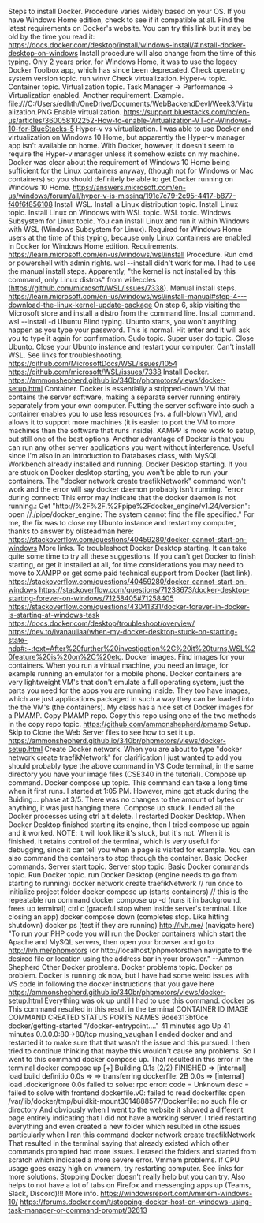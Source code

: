 Steps to install Docker.
	Procedure varies widely based on your OS.
	If you have Windows Home edition, check to see
	if it compatible at all. Find the latest requirements
	on Docker's website. You can try this link
	but it may be old by the time you read it: https://docs.docker.com/desktop/install/windows-install/#install-docker-desktop-on-windows
	Install procedure will also
	change from the time of this typing. Only 2 years
	prior, for Windows Home, it was to use the legacy Docker
	Toolbox app, which has since been deprecated.
Check operating system version topic.
	run winvr
Check virtualization.
	Hyper-v topic.
	Container topic. Virtualization topic.
	Task Manager -> Performance -> Virtualization enabled.
	Another requirement.
Example.
	file:///C:/Users/edhth/OneDrive/Documents/WebBackendDevI/Week3/Virtualization.PNG
Enable virtualization.
	https://support.bluestacks.com/hc/en-us/articles/360058102252-How-to-enable-Virtualization-VT-on-Windows-10-for-BlueStacks-5
Hyper-v vs virtualization.
	I was able to use Docker and virtualization on Windows 10
	Home, but apparently the Hyper-v manager app isn't available
	on home. With Docker, however, it doesn't seem to require
	the Hyper-v manager unless it somehow exists on my
	machine. Docker was clear about the requirement of Windows
	10 Home being sufficient for the Linux containers anyway,
	(though not for Windows or Mac containers)
	so you should definitely be able to get Docker running on
	Windows 10 Home.
	https://answers.microsoft.com/en-us/windows/forum/all/hyper-v-is-missing/191e7c79-2c95-4417-b877-f40f6f856108
Install WSL.
	Install a Linux distribution topic. Install Linux topic.
	Install Linux on Windows with WSL topic.
	WSL topic. Windows Subsystem for Linux topic.
	You can install Linux and run it within Windows
	with WSL (Windows Subsystem for Linux).
	Required for Windows Home users at the time of this
	typing, because only Linux containers are enabled in
	Docker for Windows Home edition.
Requirements.
	https://learn.microsoft.com/en-us/windows/wsl/install
Procedure.
	Run cmd or powershell with admin rights.
	wsl --install didn't work for me. I had to use the manual
	install steps. Apparently, "the kernel is not installed by
	this command, only Linux distros" from willeccles (https://github.com/microsoft/WSL/issues/7338).
Manual install steps.
	https://learn.microsoft.com/en-us/windows/wsl/install-manual#step-4---download-the-linux-kernel-update-package
	On step 6, skip visiting the Microsoft store and
	install a distro from the command line.
Install command.
	wsl --install -d Ubuntu
Blind typing.
	Ubunto starts, you won't anything happen as you type
	your password. This is normal. Hit enter and it will
	ask you to type it again for confirmation.
Sudo topic.
	Super user do topic.
Close Ubunto.
	Close your Ubunto instance and restart your computer.
Can't install WSL.
	See links for troubleshooting.
	https://github.com/MicrosoftDocs/WSL/issues/1054
	https://github.com/microsoft/WSL/issues/7338
Install Docker.
	https://ammonshepherd.github.io/340br/phpmotors/views/docker-setup.html
Container.
	Docker is essentially a stripped-down VM that contains
	the server software, making a separate server running
	entirely separately from your own computer. Putting
	the server software into such a container enables you
	to use less resources (vs. a full-blown VM), and
	allows it to support more machines (it is easier
	to port the VM to more machines than the software
	that runs inside). XAMPP is more work to setup, but
	still one of the best options.
	Another advantage of Docker is that
	you can run any other server applications you
	want without interference. Useful since I'm also in
	an Introduction to Databases class, with MySQL Workbench
	already installed and running.
Docker Desktop starting.
	If you are stuck on Docker desktop starting, you won't
	be able to run your containers.
	The "docker network create traefikNetwork" command won't
	work and the error will say docker daemon probably isn't
	running.
	"error during connect: This error may indicate that the docker daemon is not running.: Get "http://%2F%2F.%2Fpipe%2Fdocker_engine/v1.24/version": open //./pipe/docker_engine: The system cannot find the file specified."
	For me, the fix was to close my Ubunto instance
	and restart my computer, thanks to answer by olisteadman here: https://stackoverflow.com/questions/40459280/docker-cannot-start-on-windows
More links.
	To troubleshoot Docker Desktop starting.
	It can take quite some time to try all these
	suggestions. If you can't get Docker to finish starting,
	or get it installed at all, for time considerations you
	may need to move to XAMPP or get some paid technical
	support from Docker (last link).
	https://stackoverflow.com/questions/40459280/docker-cannot-start-on-windows
	https://stackoverflow.com/questions/71238673/docker-desktop-starting-forever-on-windows/71258405#71258405
	https://stackoverflow.com/questions/43041331/docker-forever-in-docker-is-starting-at-windows-task
	https://docs.docker.com/desktop/troubleshoot/overview/
	https://dev.to/ivanauliaa/when-my-docker-desktop-stuck-on-starting-state-nda#:~:text=After%20further%20investigation%2C%20it%20turns,WSL%20feature%20is%20on%2C%20etc.
Docker images.
	Find images for your containers.
	When you run a virtual machine, you need an image, for example
	running an emulator for a mobile phone.
	Docker containers are very lightweight VM's that don't emulate
	a full operating system, just the parts you need for the apps you
	are running inside. They too have images, which are just
	applications packaged in such a way they can be loaded into the
	the VM's (the containers).
	My class has a nice set of Docker images for a PMAMP.
Copy PMAMP repo.
	Copy this repo using one of the two methods in the
	copy repo topic.
	https://github.com/ammonshepherd/pmamp
Setup.
	Skip to Clone the Web Server files to see how to set it up.
	https://ammonshepherd.github.io/340br/phpmotors/views/docker-setup.html
Create Docker network.
	When you are about to type
	"docker network create traefikNetwork"
	for clarification I just wanted to add you should
	probably
	type the above command in VS Code terminal, in the same
	directory you have your image files (CSE340 in the tutorial).
Compose up command.
	Docker compose up topic.
	This command can take a long time when it first runs.
	I started at 1:05 PM. However, mine got stuck during
	the Buiding... phase at 3/5. There was no changes to
	the amount of bytes or anything, it was just
	hanging there.
Compose up stuck.
	I ended all the Docker processes using ctrl alt delete.
	I restarted Docker Desktop. When Docker Desktop finished
	starting its engine, then I tried compose up again and
	it worked. NOTE: it will look like it's stuck, but it's
	not. When it is finished, it retains control of the
	terminal, which is very useful for debugging, since it can
	tell you when a page is visited for example. You can also
	command the containers to stop through the container.
Basic Docker commands.
	Server start topic. Server stop topic. Basic Docker commands topic.
Run Docker topic.
	run Docker Desktop (engine needs to go from starting to running)
	docker network create traefikNetwork // run once to initialize project folder
	docker compose up (starts containers) // this is the repeatable run command
	docker compose up -d (runs it in background, frees up terminal)
	ctrl c (graceful stop when inside server's terminal. Like closing an app)
	docker compose down (completes stop. Like hitting shutdown)
	docker ps (test if they are running)
	http://lvh.me/ (navigate here)
	"To run your PHP code you will run the Docker containers which start the Apache and MySQL servers, then open your browser and go to http://lvh.me/phpmotors (or http://localhost/phpmotorsthen navigate to the desired file or location using the address bar in your browser."
	--Ammon Shepherd
Other Docker problems.
	Docker problems topic.
Docker ps problem.
	Docker is running ok now, but I have had some weird issues with VS code in following the docker instructions that you gave here https://ammonshepherd.github.io/340br/phpmotors/views/docker-setup.html
	Everything was ok up until I had to use this command. docker ps
	This command resulted in this result in the terminal CONTAINER ID IMAGE          COMMAND         CREATED     STATUS     PORTS        NAMES
	9dee313bf0ce docker/getting-started "/docker-entrypoint.…" 41 minutes ago Up 41 minutes 0.0.0.0:80->80/tcp musing_vaughan
	I ended docker and and restarted it to make sure that that wasn't the issue and this pursued.
	I then tried to continue thinking that maybe this wouldn't cause any problems. So I went to this command docker compose up.
	That resulted in this error in the terminal
	 docker compose up
	[+] Building 0.1s (2/2) FINISHED
	 => [internal] load build definitio 0.0s
	 => => transferring dockerfile: 2B 0.0s
	 => [internal] load .dockerignore  0.0s
	failed to solve: rpc error: code = Unknown desc = failed to solve with frontend dockerfile.v0: failed to read dockerfile: open /var/lib/docker/tmp/buildkit-mount3014888577/Dockerfile: no such file or directory
	And obviously when I went to the website it showed a different page entirely indicating that I did not have a working server.
	I tried restarting everything and even created a new folder which resulted in othe issues particularly when I ran this command docker network create traefikNetwork
	That resulted in the terminal saying that already existed which other commands prompted had more issues. I erased the folders and started from scratch which indicated a more severe error.
Vmmem problems.
	If CPU usage goes crazy high on vmmem, try restarting computer.
	See links for more solutions. Stopping Docker doesn't really
	help but you can try.
	Also helps to not have a lot of tabs on Firefox and
	messenging apps up (Teams, Slack, Discord)!!!
More info.
	https://windowsreport.com/vmmem-windows-10/
	https://forums.docker.com/t/stopping-docker-host-on-windows-using-task-manager-or-command-prompt/32613